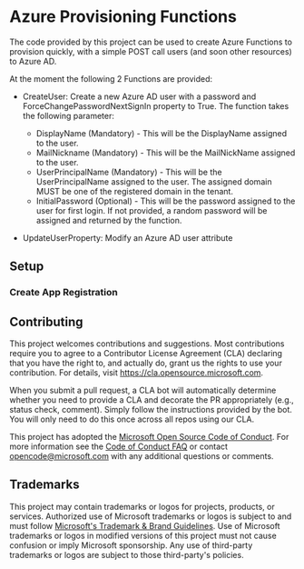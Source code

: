 # Azure Provisioning Functions

The code provided by this project can be used to create Azure Functions to provision quickly, with a simple POST call users (and soon other resources) to Azure AD.

At the moment the following 2 Functions are provided:
- CreateUser: Create a new Azure AD user with a password and ForceChangePasswordNextSignIn property to True. The function takes the following parameter:
	- DisplayName (Mandatory) - This will be the DisplayName assigned to the user.
	- MailNickname (Mandatory) - This will be the MailNickName assigned to the user.
	- UserPrincipalName (Mandatory) - This will be the UserPrincipalName assigned to the user. The assigned domain MUST be one of the registered domain in the tenant.
	- InitialPassword (Optional) - This will be the password assigned to the user for first login. If not provided, a random password will be assigned and returned by the function.

- UpdateUserProperty: Modify an Azure AD user attribute



## Setup
### Create App Registration



## Contributing

This project welcomes contributions and suggestions.  Most contributions require you to agree to a
Contributor License Agreement (CLA) declaring that you have the right to, and actually do, grant us
the rights to use your contribution. For details, visit https://cla.opensource.microsoft.com.

When you submit a pull request, a CLA bot will automatically determine whether you need to provide
a CLA and decorate the PR appropriately (e.g., status check, comment). Simply follow the instructions
provided by the bot. You will only need to do this once across all repos using our CLA.

This project has adopted the [Microsoft Open Source Code of Conduct](https://opensource.microsoft.com/codeofconduct/).
For more information see the [Code of Conduct FAQ](https://opensource.microsoft.com/codeofconduct/faq/) or
contact [opencode@microsoft.com](mailto:opencode@microsoft.com) with any additional questions or comments.

## Trademarks

This project may contain trademarks or logos for projects, products, or services. Authorized use of Microsoft 
trademarks or logos is subject to and must follow 
[Microsoft's Trademark & Brand Guidelines](https://www.microsoft.com/en-us/legal/intellectualproperty/trademarks/usage/general).
Use of Microsoft trademarks or logos in modified versions of this project must not cause confusion or imply Microsoft sponsorship.
Any use of third-party trademarks or logos are subject to those third-party's policies.
